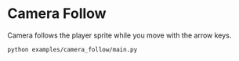 # Camera Follow

Camera follows the player sprite while you move with the arrow keys.

```bash
python examples/camera_follow/main.py
```

